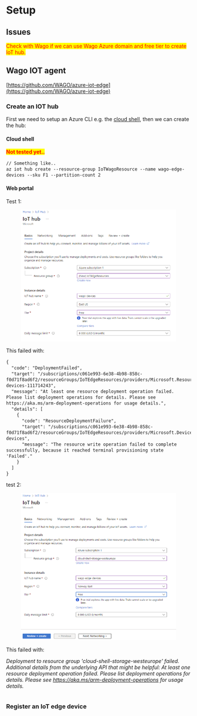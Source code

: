 # Setup

## Issues

<mark style="color:red;">Check with Wago if we can use Wago Azure domain and free tier to create IoT hub.</mark>

## Wago IOT agent

[https://github.com/WAGO/azure-iot-edge](https://github.com/WAGO/azure-iot-edge)

### Create an IOT hub

First we need to setup an Azure CLI e.g. the [cloud shell](http://127.0.0.1:5000/o/7bZwYnIALlIEM4J6H1cL/s/YRovJybeVPYdm7pRo2It/), then we can create the hub:

#### Cloud shell

<mark style="color:red;">**Not tested yet..**</mark>

```
// Something like..
az iot hub create --resource-group IoTWagoResource --name wago-edge-devices --sku F1 --partition-count 2
```

#### Web portal

Test 1:

<figure><img src="../.gitbook/assets/image.png" alt=""><figcaption></figcaption></figure>

This failed with:

```
{
  "code": "DeploymentFailed",
  "target": "/subscriptions/c061e993-6e38-4b98-858c-f0d71f8ad6f2/resourceGroups/IoTEdgeResources/providers/Microsoft.Resources/deployments/wago-devices-111714243",
  "message": "At least one resource deployment operation failed. Please list deployment operations for details. Please see https://aka.ms/arm-deployment-operations for usage details.",
  "details": [
    {
      "code": "ResourceDeploymentFailure",
      "target": "/subscriptions/c061e993-6e38-4b98-858c-f0d71f8ad6f2/resourceGroups/IoTEdgeResources/providers/Microsoft.Devices/IotHubs/wago-devices",
      "message": "The resource write operation failed to complete successfully, because it reached terminal provisioning state 'Failed'."
    }
  ]
}
```

test 2:

<figure><img src="../.gitbook/assets/image (1).png" alt=""><figcaption></figcaption></figure>

This failed with:

_Deployment to resource group 'cloud-shell-storage-westeurope' failed. Additional details from the underlying API that might be helpful: At least one resource deployment operation failed. Please list deployment operations for details. Please see https://aka.ms/arm-deployment-operations for usage details._

```
```

### Register an IoT edge device





###
